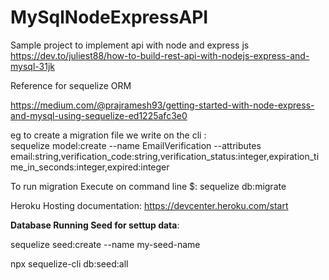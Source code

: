 # MySqlNodeExpressAPI
Sample project to implement api with node and express js
https://dev.to/juliest88/how-to-build-rest-api-with-nodejs-express-and-mysql-31jk


Reference for sequelize ORM

https://medium.com/@prajramesh93/getting-started-with-node-express-and-mysql-using-sequelize-ed1225afc3e0

eg to create a migration file we write on the cli :  
sequelize model:create --name EmailVerification --attributes email:string,verification_code:string,verification_status:integer,expiration_time_in_seconds:integer,expired:integer

To run migration Execute on command line $: sequelize db:migrate

Heroku Hosting documentation:
https://devcenter.heroku.com/start

**Database Running Seed for settup data**:

sequelize seed:create --name my-seed-name

npx sequelize-cli db:seed:all


